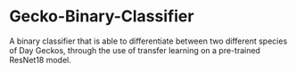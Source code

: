 # Gecko-Binary-Classifier
A binary classifier that is able to differentiate between two different species of Day Geckos, through the use of transfer learning on a pre-trained ResNet18 model.
